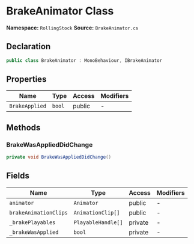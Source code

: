 # BrakeAnimator Class

**Namespace:** `RollingStock`
**Source:** `BrakeAnimator.cs`

## Declaration

```csharp
public class BrakeAnimator : MonoBehaviour, IBrakeAnimator
```

## Properties

| Name | Type | Access | Modifiers |
|------|------|--------|-----------|
| `BrakeApplied` | `bool` | public | - |

## Methods

### BrakeWasAppliedDidChange

```csharp
private void BrakeWasAppliedDidChange()
```

## Fields

| Name | Type | Access | Modifiers |
|------|------|--------|-----------|
| `animator` | `Animator` | public | - |
| `brakeAnimationClips` | `AnimationClip[]` | public | - |
| `_brakePlayables` | `PlayableHandle[]` | private | - |
| `_brakeWasApplied` | `bool` | private | - |

